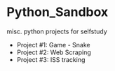 # Python_Sandbox
misc. python projects for selfstudy

- Project #1: Game - Snake
- Project #2: Web Scraping
- Project #3: ISS tracking
